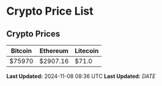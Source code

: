# Crypto Price List

## Crypto Prices
| Bitcoin | Ethereum | Litecoin |
| ------- | -------- | -------- |
| $75970 | $2907.16 | $71.0 |
**Last Updated:** 2024-11-08 08:36 UTC
**Last Updated:** $DATE$
